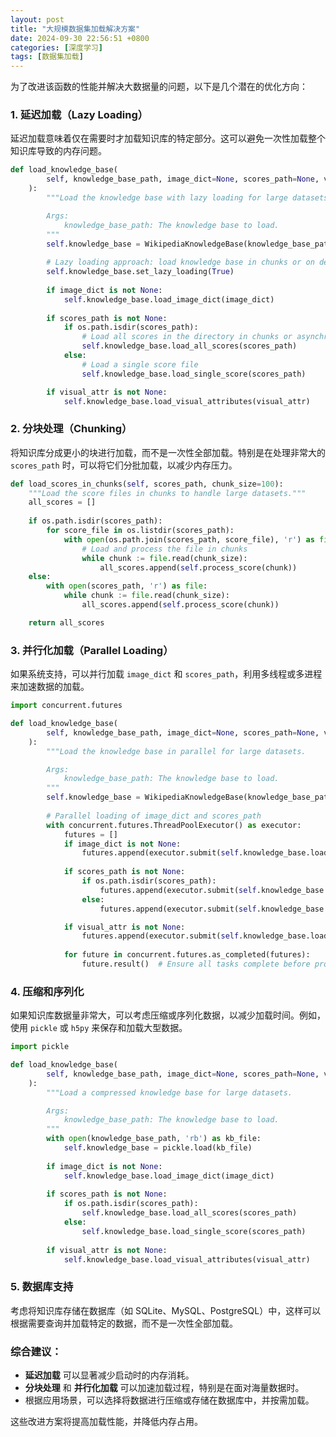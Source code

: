```yaml
---
layout: post
title: "大规模数据集加载解决方案"
date: 2024-09-30 22:56:51 +0800
categories: [深度学习]
tags: [数据集加载]
---
```


为了改进该函数的性能并解决大数据量的问题，以下是几个潜在的优化方向：

### 1. **延迟加载（Lazy Loading）**
   延迟加载意味着仅在需要时才加载知识库的特定部分。这可以避免一次性加载整个知识库导致的内存问题。

```python
def load_knowledge_base(
        self, knowledge_base_path, image_dict=None, scores_path=None, visual_attr=None
    ):
        """Load the knowledge base with lazy loading for large datasets.

        Args:
            knowledge_base_path: The knowledge base to load.
        """
        self.knowledge_base = WikipediaKnowledgeBase(knowledge_base_path)
        
        # Lazy loading approach: load knowledge base in chunks or on demand
        self.knowledge_base.set_lazy_loading(True)
        
        if image_dict is not None:
            self.knowledge_base.load_image_dict(image_dict)
        
        if scores_path is not None:
            if os.path.isdir(scores_path):
                # Load all scores in the directory in chunks or asynchronously
                self.knowledge_base.load_all_scores(scores_path)
            else:
                # Load a single score file
                self.knowledge_base.load_single_score(scores_path)

        if visual_attr is not None:
            self.knowledge_base.load_visual_attributes(visual_attr)
```

### 2. **分块处理（Chunking）**
   将知识库分成更小的块进行加载，而不是一次性全部加载。特别是在处理非常大的 `scores_path` 时，可以将它们分批加载，以减少内存压力。

```python
def load_scores_in_chunks(self, scores_path, chunk_size=100):
    """Load the score files in chunks to handle large datasets."""
    all_scores = []
    
    if os.path.isdir(scores_path):
        for score_file in os.listdir(scores_path):
            with open(os.path.join(scores_path, score_file), 'r') as file:
                # Load and process the file in chunks
                while chunk := file.read(chunk_size):
                    all_scores.append(self.process_score(chunk))
    else:
        with open(scores_path, 'r') as file:
            while chunk := file.read(chunk_size):
                all_scores.append(self.process_score(chunk))

    return all_scores
```

### 3. **并行化加载（Parallel Loading）**
   如果系统支持，可以并行加载 `image_dict` 和 `scores_path`，利用多线程或多进程来加速数据的加载。

```python
import concurrent.futures

def load_knowledge_base(
        self, knowledge_base_path, image_dict=None, scores_path=None, visual_attr=None
    ):
        """Load the knowledge base in parallel for large datasets.

        Args:
            knowledge_base_path: The knowledge base to load.
        """
        self.knowledge_base = WikipediaKnowledgeBase(knowledge_base_path)
        
        # Parallel loading of image_dict and scores_path
        with concurrent.futures.ThreadPoolExecutor() as executor:
            futures = []
            if image_dict is not None:
                futures.append(executor.submit(self.knowledge_base.load_image_dict, image_dict))
            
            if scores_path is not None:
                if os.path.isdir(scores_path):
                    futures.append(executor.submit(self.knowledge_base.load_all_scores, scores_path))
                else:
                    futures.append(executor.submit(self.knowledge_base.load_single_score, scores_path))

            if visual_attr is not None:
                futures.append(executor.submit(self.knowledge_base.load_visual_attributes, visual_attr))
            
            for future in concurrent.futures.as_completed(futures):
                future.result()  # Ensure all tasks complete before proceeding
```

### 4. **压缩和序列化**
   如果知识库数据量非常大，可以考虑压缩或序列化数据，以减少加载时间。例如，使用 `pickle` 或 `h5py` 来保存和加载大型数据。

```python
import pickle

def load_knowledge_base(
        self, knowledge_base_path, image_dict=None, scores_path=None, visual_attr=None
    ):
        """Load a compressed knowledge base for large datasets.

        Args:
            knowledge_base_path: The knowledge base to load.
        """
        with open(knowledge_base_path, 'rb') as kb_file:
            self.knowledge_base = pickle.load(kb_file)
        
        if image_dict is not None:
            self.knowledge_base.load_image_dict(image_dict)
        
        if scores_path is not None:
            if os.path.isdir(scores_path):
                self.knowledge_base.load_all_scores(scores_path)
            else:
                self.knowledge_base.load_single_score(scores_path)
        
        if visual_attr is not None:
            self.knowledge_base.load_visual_attributes(visual_attr)
```

### 5. **数据库支持**
   考虑将知识库存储在数据库（如 SQLite、MySQL、PostgreSQL）中，这样可以根据需要查询并加载特定的数据，而不是一次性全部加载。

### 综合建议：
- **延迟加载** 可以显著减少启动时的内存消耗。
- **分块处理** 和 **并行化加载** 可以加速加载过程，特别是在面对海量数据时。
- 根据应用场景，可以选择将数据进行压缩或存储在数据库中，并按需加载。

这些改进方案将提高加载性能，并降低内存占用。